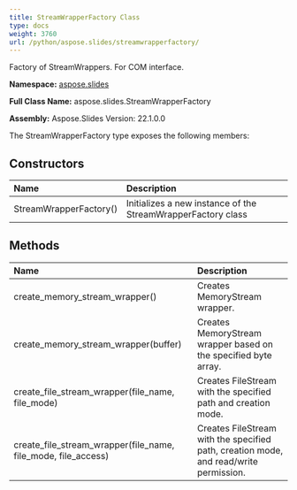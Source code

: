 ```yaml
---
title: StreamWrapperFactory Class
type: docs
weight: 3760
url: /python/aspose.slides/streamwrapperfactory/
---
```


Factory of StreamWrappers. For COM interface.

**Namespace:** [aspose.slides](/python/aspose.slides/)

**Full Class Name:** aspose.slides.StreamWrapperFactory

**Assembly:**  Aspose.Slides Version: 22.1.0.0

The StreamWrapperFactory type exposes the following members:
## **Constructors**
|**Name**|**Description**|
| :- | :- |
|StreamWrapperFactory()|Initializes a new instance of the StreamWrapperFactory class|
## **Methods**
|**Name**|**Description**|
| :- | :- |
|create_memory_stream_wrapper()|Creates MemoryStream wrapper.|
|create_memory_stream_wrapper(buffer)|Creates MemoryStream wrapper based on the specified byte array.|
|create_file_stream_wrapper(file_name, file_mode)|Creates FileStream with the specified path and creation mode.|
|create_file_stream_wrapper(file_name, file_mode, file_access)|Creates FileStream with the specified path, creation mode, and read/write permission.|
